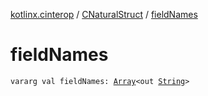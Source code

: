 [kotlinx.cinterop](../index.md) / [CNaturalStruct](index.md) / [fieldNames](./field-names.md)

# fieldNames

`vararg val fieldNames: `[`Array`](https://kotlinlang.org/api/latest/jvm/stdlib/kotlin/-array/index.html)`<out `[`String`](https://kotlinlang.org/api/latest/jvm/stdlib/kotlin/-string/index.html)`>`